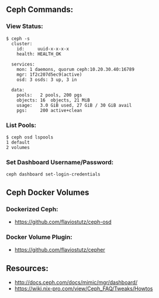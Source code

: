 ## Ceph Commands:

### View Status:

```
$ ceph -s
  cluster:
    id:     uuid-x-x-x-x
    health: HEALTH_OK

  services:
    mon: 1 daemons, quorum ceph:10.20.30.40:16789
    mgr: 1f2c207d5ec9(active)
    osd: 3 osds: 3 up, 3 in

  data:
    pools:   2 pools, 200 pgs
    objects: 16  objects, 21 MiB
    usage:   3.0 GiB used, 27 GiB / 30 GiB avail
    pgs:     200 active+clean
```

### List Pools:

```
$ ceph osd lspools
1 default
2 volumes
```

### Set Dashboard Username/Password:

```
ceph dashboard set-login-credentials
```

## Ceph Docker Volumes

### Dockerized Ceph:
- https://github.com/flaviostutz/ceph-osd

### Docker Volume Plugin:
- https://github.com/flaviostutz/cepher

## Resources:
- http://docs.ceph.com/docs/mimic/mgr/dashboard/
- https://wiki.nix-pro.com/view/Ceph_FAQ/Tweaks/Howtos
